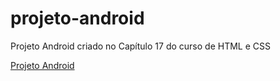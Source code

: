 # projeto-android
Projeto Android criado no Capítulo 17 do curso de HTML e CSS

<a target="_blank" href="https://thiagohenriquelinhares.github.io/projeto-android/">Projeto Android</a>
